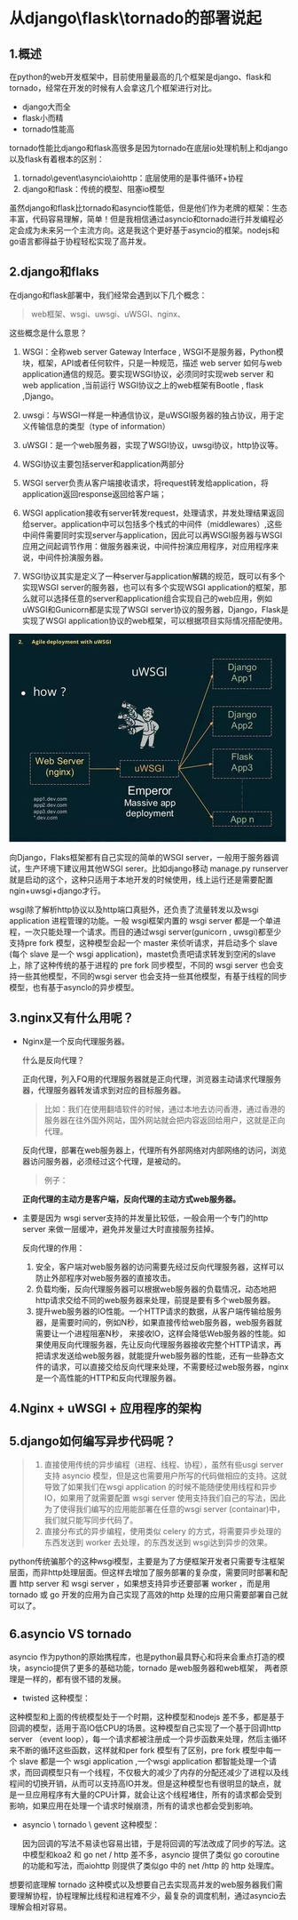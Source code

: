 # 从django\flask\tornado的部署说起

## 1.概述

在python的web开发框架中，目前使用量最高的几个框架是django、flask和tornado，经常在开发的时候有人会拿这几个框架进行对比。

- django大而全
- flask小而精
- tornado性能高

tornado性能比django和flask高很多是因为tornado在底层io处理机制上和django以及flask有着根本的区别：

1. tornado\gevent\asyncio\aiohttp：底层使用的是事件循环+协程
2. django和flask：传统的模型、阻塞io模型

虽然django和flask比tornado和asyncio性能低，但是他们作为老牌的框架：生态丰富，代码容易理解，简单！但是我相信通过asyncio和tornado进行并发编程必定会成为未来另一个主流方向。这是我这个更好基于asyncio的框架。nodejs和go语言都得益于协程轻松实现了高并发。

## 2.django和flaks

在django和flask部署中，我们经常会遇到以下几个概念：

>web框架、wsgi、uwsgi、uWSGI、nginx、

这些概念是什么意思？

1. WSGI：全称web server Gateway Interface , WSGI不是服务器，Python模块，框架，API或者任何软件，只是一种规范，描述 web server 如何与web application通信的规范。要实现WSGI协议，必须同时实现web server 和web application ,当前运行 WSGI协议之上的web框架有Bootle , flask ,Django。
2. uwsgi：与WSGI一样是一种通信协议，是uWSGI服务器的独占协议，用于定义传输信息的类型（type of information）

3. uWSGI：是一个web服务器，实现了WSGI协议，uwsgi协议，http协议等。
4. WSGI协议主要包括server和application两部分
5. WSGI server负责从客户端接收请求，将request转发给application，将application返回response返回给客户端；
6. WSGI application接收有server转发request，处理请求，并发处理结果返回给server。application中可以包括多个栈式的中间件（middlewares）,这些中间件需要同时实现server与application，因此可以再WSGI服务器与WSGI应用之间起调节作用：做服务器来说，中间件扮演应用程序，对应用程序来说，中间件扮演服务器。
7. WSGI协议其实是定义了一种server与application解耦的规范，既可以有多个实现WSGI server的服务器，也可以有多个实现WSGI application的框架，那么就可以选择任意的server和application组合实现自己的web应用，例如uWSGI和Gunicorn都是实现了WSGI server协议的服务器，Django，Flask是实现了WSGI application协议的web框架，可以根据项目实际情况搭配使用。

![](img/u=800418040,4276817303&fm=26&gp=0.jpg)

向Django，Flaks框架都有自己实现的简单的WSGI server，一般用于服务器调试，生产环境下建议用其他WSGI serer。比如django移动 manage.py runserver 就是启动的这个，这种只适用于本地开发的时候使用，线上运行还是需要配置ngin+uwsgi+django才行。

wsgi除了解析http协议以及http端口真挺外，还负责了流量转发以及wsgi application 进程管理的功能。一般 wsgi框架内置的 wsgi server 都是一个单进程，一次只能处理一个请求。而目的通过wsgi server(gunicorn , uwsgi)都至少 支持pre fork 模型，这种模型会起一个 master 来侦听请求，并启动多个 slave (每个 slave 是一个 wsgi application)，mastet负责吧请求转发到空闲的slave 上，除了这种传统的基于进程的 pre fork 同步模型，不同的 wsgi server 也会支持一些其他模型，不同的wsgi server 也会支持一些其他模型，有基于线程的同步模型，也有基于asynclo的异步模型。

## 3.nginx又有什么用呢？

- Nginx是一个反向代理服务器。

  什么是反向代理？

  正向代理，列入FQ用的代理服务器就是正向代理，浏览器主动请求代理服务器，代理服务器转发请求到对应的目标服务器。

  >比如：我们在使用翻墙软件的时候，通过本地去访问香港，通过香港的服务器在往外国外网站，国外网站就会把内容返回给用户，这就是正向代理。

  反向代理，部署在web服务器上，代理所有外部网络对内部网络的访问，浏览器访问服务器，必须经过这个代理，是被动的。

  > 例子：

  **正向代理的主动方是客户端，反向代理的主动方式web服务器。**

- 主要是因为 wsgi server支持的并发量比较低，一般会用一个专门的http server 来做一层缓冲，避免并发量过大时直接服务挂掉。

  反向代理的作用：

  1. 安全，客户端对web服务器的访问需要先经过反向代理服务器，这样可以防止外部程序对web服务器的直接攻击。
  2. 负载均衡，反向代理服务器可以根据web服务器的负载情况，动态地把http请求交给不同的web服务器来处理，前提是要有多个web服务器。
  3. 提升web服务器的IO性能。一个HTTP请求的数据，从客户端传输给服务器，是需要时间的，例如N秒，如果直接传给web服务器，web服务器就需要让一个进程阻塞N秒， 来接收IO，这样会降低Web服务器的性能。如果使用反向代理服务器，先让反向代理服务器接收完整个HTTP请求，再把请求发送给web服务器，就能提升web服务器的性能，还有一些静态文件的请求，可以直接交给反向代理来处理，不需要经过web服务器，nginx是一个高性能的HTTP和反向代理服务器。

## 4.Nginx + uWSGI + 应用程序的架构

## 5.django如何编写异步代码呢？

> 1. 直接使用传统的异步编程（进程、线程、协程），虽然有些usgi server 支持 asyncio 模型，但是这也需要用户所写的代码做相应的支持。这就导致了如果我们在wsgi application 的时候不能随便使用线程和异步IO，如果用了就需要配置 wsgi server 使用支持我们自己的写法，因此为了使得我们编写的应用能部署在任意的wsgi server (containar)中，我们就只能写同步代码了。
> 2. 直接分布式的异步编程，使用类似 celery 的方式，将需要异步处理的东西发送到 worker 去处理，的东西发送到 wsgi达到异步的效果。

python传统骗那个的这种wsgi模型，主要是为了方便框架开发者只需要专注框架层面，而非http处理层面。但这样去增加了服务部署的复杂度，需要同时部署和配置 http server 和 wsgi server ，如果想支持异步还要部署 worker ，而是用 tornado 或 go 开发的应用为自己实现了高效的http 处理的应用只需要部署自己就可以了。

## 6.asyncio VS tornado

asyncio 作为python的原始携程库，也是python最具野心和将来会重点打造的模块，asyncio提供了更多的基础功能，tornado 是web服务器和web框架， 两者原理是一样的，都有很不错的发展。

- twisted 这种模型：

这种模型和上面的传统模型处于一个时期，这种模型和nodejs 差不多，都是基于回调的模型，适用于高IO低CPU的场景。这种模型自己实现了一个基于回调http server （event loop），每一个请求都被注册成一个异步函数来处理，然后主循环来不断的循环这些函数，这样就和per fork 模型有了区别，pre fork 模型中每一个 slave 都是一个 wsgi application ,一个wsgi application 都智能处理一个请求，而回调模型只有一个线程，不仅极大的减少了内存的分配还减少了进程以及线程间的切换开销，从而可以支持高IO并发。但是这种模型也有很明显的缺点，就是一旦应用程序有大量的CPU计算，就会让这个线程堵住，所有的请求都会受到影响，如果应用在处理一个请求时候崩溃，所有的请求也都会受到影响。

- asyncio \ tornado \ gevent 这种模型：

  因为回调的写法不易读也容易出错，于是将回调的写法改成了同步的写法。这中模型和koa2 和 go net / http 差不多，asyncio 提供了类似 go coroutine 的功能和写法，而aiohttp 则提供了类似go 中的 net /http 的 http 处理库。

想要彻底理解 tornado 这种模式以及想要自己去实现高并发的web服务器我们需要理解协程，协程理解比线程和进程难不少，最复杂的调度机制，通过asyncio去理解会相对容易。

